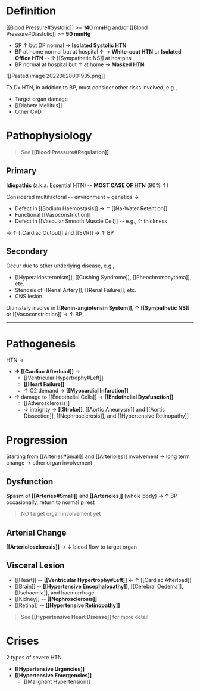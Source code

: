 # Definition
[[Blood Pressure#Systolic]] >= **140 mmHg** and/or [[Blood Pressure#Diastolic]] >= **90 mmHg**

- SP ↑ but DP normal → **Isolated Systolic HTN**
- BP at home normal but at hospital ↑ → **White-coat HTN** or **Isolated Office HTN** -- ↑ [[Sympathetic NS]] at hostpital
- BP normal at hospital but ↑ at home → **Masked HTN**

![[Pasted image 20220628001935.png]]

To Dx HTN, in addition to BP, must consider other risks involved, e.g.,
- Target organ damage
- [[Diabete Mellitus]]
- Other CVD

# Pathophysiology
> See **[[Blood Pressure#Regulation]]**

## Primary
**Idiopathic** (a.k.a. Essential HTN) -- **MOST CASE OF HTN** (90% ↑)

Considered multifactoral -- environment + genetics →
- Defect in [[Sodium Haemostasis]] → ↑ [[Na-Water Retention]]
- Functional [[Vasoconstriction]]
- Defect in [[Vascular Smooth Muscle Cell]] -- e.g., ↑ thickness

→ ↑ [[Cardiac Output]] and [[SVR]] → ↑ BP

## Secondary
Occur due to other underlying disease, e.g.,
- [[Hyperaldosteronism]], [[Cushing Syndrome]], [[Pheochromocytoma]], etc.
- Stenosis of [[Renal Artery]], [[Renal Failure]], etc.
- CNS lesion

Ultimately involve in **[[Renin-angiotensin System]]**, **↑ [[Sympathetic NS]]**, or [[Vasoconstriction]] → ↑ BP

---
# Pathogenesis
HTN →
- **↑ [[Cardiac Afterload]]** → 
	- [[Ventricular Hypertrophy#Left]]
	- **[[Heart Failure]]**
	- ↑ O2 demand → **[[Myocardial Infarction]]**
- ↑ damage to [[Endothelial Cells]] → **[[Endothelial Dysfunction]]**
	- [[Atherosclerosis]]
	- ↓ intrigrity → **[[Stroke]]**, [[Aortic Aneurysm]] and [[Aortic Dissection]], [[Nephrosclerosis]], and [[Hypertensive Retinopathy]]


# Progression
Starting from [[Arteries#Small]] and [[Arterioles]] involvement → long term change → other organ involvement

## Dysfunction
**Spasm** of **[[Arteries#Small]]** and **[[Arterioles]]** (whole body) → ↑ BP occasionally, return to normal p rest
> NO target organ involvement yet

## Arterial Change
**[[Arteriolosclerosis]]** → ↓ blood flow to target organ

## Visceral Lesion
- [[Heart]] -- **[[Ventricular Hypertrophy#Left]]** ← ↑ [[Cardiac Afterload]]
- [[Brain]] -- **[[Hypertensive Encephalopathy]]**, [[Cerebral Oedema]], [[Ischaemia]], and haemorrhage
- [[Kidney]] -- **[[Nephrosclerosis]]**
- [[Retina]] -- **[[Hypertensive Retinopathy]]**

> See **[[Hypertensive Heart Disease]]** for more detail

# Crises
2 types of severe HTN
- **[[Hypertensive Urgencies]]**
- **[[Hypertensive Emergencies]]**
	- [[Malignant Hypertension]]